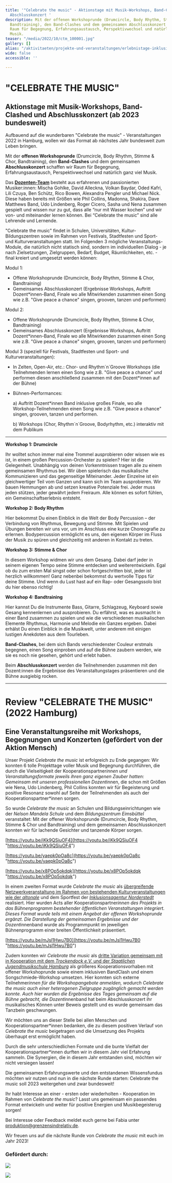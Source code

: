 ```yaml
---
title: '"Celebrate the music" - Aktionstage mit Musik-Workshops, Band-Clashed und
  Abschlusskonzert '
description: Mit der offenen Workshoprunde (Drumcircle, Body Rhythm, Stimme & Chor,
  Bandtraining), den Band-Clashes und dem gemeinsamen Abschlusskonzert schaffen wir
  Raum für Begegnung, Erfahrungsaustausch, Perspektivwechsel und natürlich ganz viel
  Musik.
teaser: "/media/2022/10/ctm_100001.jpg"
gallery: []
alias: "/aktivitaeten/projekte-und-veranstaltungen/erlebnistage-inklusion-durch-musik/allgemeine-infos-erlebnistage-inklusion"
wide: false
accessible: ''

---
```

# "CELEBRATE THE MUSIC"

## Aktionstage mit Musik-Workshops, Band-Clashed und Abschlusskonzert (ab 2023 bundesweit)

Aufbauend auf die wunderbaren "Celebrate the music" - Veranstaltungen 2022 in Hamburg, wollen wir das Format ab nächstes Jahr bundesweit zum Leben bringen.

Mit der **offenen Workshoprunde** (Drumcircle, Body Rhythm, Stimme & Chor, Bandtraining), den **Band-Clashes** und dem gemeinsamen **Abschlusskonzert** schaffen wir Raum für Begegnung, Erfahrungsaustausch, Perspektivwechsel und natürlich ganz viel Musik.

Das [**Dozenten-Team**](https://www.grenzensindrelativ.de/aktivitaeten/projekte-und-veranstaltungen/celebrate-the-music/dozenten-team-workshops) besteht aus erfahrenen und passionierten Musiker:innen: Mischa Gohlke, David Alleckna, Volkan Baydar, Oded Kafri, Lili Czuya, Ben Schütz, Rico Bowen, Alexandra Pengler und Michael Nick. Diese haben bereits mit Größen wie Phil Collins, Madonna, Shakira, Dave Matthews Band, Udo Lindenberg, Roger Cicero, Sasha und Nena zusammen gespielt und wissen nur zu gut, dass alle “nur mit Wasser kochen” und wir von- und miteinander lernen können. Bei “Celebrate the music” sind alle Lehrende und Lernende.

<video-gallery class="wide" name="celebrate-the-music"></video-gallery>

"Celebrate the music" findet in Schulen, Universitäten, Kultur- Bildungszentren sowie im Rahmen von Festivals, Stadtfesten und Sport- und Kulturveranstaltungen statt. Im Folgenden 3 mögliche Veranstaltungs-Module, die natürlich nicht statisch sind, sondern im individuellen Dialog - je nach Zielsetzungen, Zielgruppen, Bedarf, Budget, Räumlichkeiten, etc. - final kreiert und umgesetzt werden können:

Modul 1:

* Offene Workshoprunde (Drumcircle, Body Rhythm, Stimme & Chor, Bandtraining)
* Gemeinsames Abschlusskonzert (Ergebnisse Workshops, Auftritt Dozent*innen-Band, Finale wo alle Mitwirkenden zusammen einen Song wie z.B. "Give peace a chance" singen, grooven, tanzen und performen)

Modul 2:

* Offene Workshoprunde (Drumcircle, Body Rhythm, Stimme & Chor, Bandtraining)
* Gemeinsames Abschlusskonzert (Ergebnisse Workshops, Auftritt Dozent*innen-Band, Finale wo alle Mitwirkenden zusammen einen Song wie z.B. "Give peace a chance" singen, grooven, tanzen und performen)

Modul 3 (speziell für Festivals, Stadtfesten und Sport- und Kulturveranstaltungen):

* In Zelten, Open-Air, etc.: Chor- und Rhythm´n´Groove Workshops (die Teilnehmenden lernen einen Song wie z.B. "Give peace a chance" und performen diesen anschließend zusammen mit den Dozent*innen auf der Bühne)
* Bühnen-Performances:

  a) Auftritt Dozent*innen Band inklusive großes Finale, wo alle Workshop-Teilnehmenden einen Song wie z.B. "Give peace a chance" singen, grooven, tanzen und performen.

  b) Workshops (Chor, Rhythm´n´Groove, Bodyrhythm, etc.) interaktiv mit dem Publikum

***

**Workshop 1: Drumcircle**

Ihr wolltet schon immer mal eine Trommel ausprobieren oder wissen wie es ist, in einem großen Percussion-Orchester zu spielen? Hier ist die Gelegenheit. Unabhängig von deinen Vorkenntnissen tragen alle zu einem gemeinsamen Rhythmus bei. Wir üben spielerisch das musikalische Kommunizieren und das gegenseitige Miteinander. Jeder Einzelne ist ein gleichwertiger Teil vom Ganzen und kann sich im Team ausprobieren. Wir bauen Hemmungen ab und setzen kreative Potenziale frei. Jeder muss jeden stützen, jeder gewährt jedem Freiraum. Alle können es sofort fühlen, ein Gemeinschaftserlebnis entsteht.

**Workshop 2: Body Rhythm**

Hier bekommst Du einen Einblick in die Welt der Body Percussion – der Verbindung von Rhythmus, Bewegung und Stimme. Mit Spielen und Übungen bereiten wir uns vor, um im Anschluss eine kurze Choreografie zu erlernen. Bodypercussion ermöglicht es uns, den eigenen Körper im Fluss der Musik zu spüren und gleichzeitig mit anderen in Kontakt zu treten.

**Workshop 3: Stimme & Chor**

In diesem Workshop widmen wir uns dem Gesang. Dabei darf jeder in seinem eigenen Tempo seine Stimme entdecken und weiterentwickeln. Egal ob du zum ersten Mal singst oder schon fortgeschritten bist, jeder ist herzlich willkommen! Ganz nebenbei bekommst du wertvolle Tipps für deine Stimme. Und wenn du Lust hast auf ein Rap- oder Gesangssolo bist du hier ebenso richtig!

**Workshop 4: Bandtraining**

Hier kannst Du die Instrumente Bass, Gitarre, Schlagzeug, Keyboard sowie Gesang kennenlernen und ausprobieren. Du erfährst, was es ausmacht in einer Band zusammen zu spielen und wie die verschiedenen musikalischen Elemente Rhythmus, Harmonie und Melodie ein Ganzes ergeben. Dabei erhälst Du einen Einblick in die Musikwelt, unter anderem mit einigen lustigen Anekdoten aus dem Tourleben.

**Band-Clashes**, bei dem sich Bands verschiedenster Couleur erstmals begegnen, einen Song einproben und auf die Bühne zaubern werden, wie sie es noch nie gesehen, gehört und erlebt haben.

Beim **Abschlusskonzert** werden die Teilnehmenden zusammen mit den Dozent:innen die Ergebnisse des Veranstaltungstages präsentieren und die Bühne ausgiebig rocken.

***

# Review "CELEBRATE THE MUSIC" (2022 Hamburg)

## Eine Veranstaltungsreihe mit Workshops, Begegnungen und Konzerten (gefördert von der Aktion Mensch)

Unser Projekt _Celebrate the music_ ist erfolgreich zu Ende gegangen: Wir konnten 6 tolle Projekttage voller Musik und Begegnung durchführen, die durch die Vielseitigkeit der Kooperationspartner*innen und Veranstaltungsformate jeweils ihren ganz eigenen Zauber hatten: Gemeinsam mit unseren professionellen Dozent*innen, die schon mit Größen wie Nena, Udo Lindenberg, Phil Collins konnten wir für Begeisterung und positive Resonanz sowohl auf Seite der Teilnehmenden als auch der Kooperationspartner*innen sorgen.

So wurde _Celebrate the music_ an Schulen und Bildungseinrichtungen wie der _Nelson Mandela Schule_ und dem _Bildungszentrum Eimsbüttel_ veranstaltet: Mit der offener Workshoprunde (Drumcircle, Body Rhythm, Stimme & Chor und Bandtraining) und dem gemeinsamen Abschlusskonzert konnten wir für lachende Gesichter und tanzende Körper sorgen.

[https://youtu.be/iKk9QSiuOF4](https://youtu.be/iKk9QSiuOF4 "https://youtu.be/iKk9QSiuOF4")

[https://youtu.be/yaepk0pOa8c](https://youtu.be/yaepk0pOa8c "https://youtu.be/yaepk0pOa8c")

[https://youtu.be/x8POp5okdqk](https://youtu.be/x8POp5okdqk "https://youtu.be/x8POp5okdqk")

In einem zweiten Format wurde _Celebrate the music_ als [übergreifende Netzwerkveranstaltung im Rahmen von bestehenden Kulturveranstaltungen wie der _altonale_](https://www.grenzensindrelativ.de/aktivitaeten/projekte-und-veranstaltungen/celebrate-the-music/veranstaltungstermine) und dem Sportfest der [_Inklusionsagentur_ _Norderstedt_](https://norderstedt-sportiv-inklusiv.de/?page_id=17) realisiert. Hier wurden Acts aller Kooperationspartner*innen des Projekts in das Bühnenprogramm bestehender öffentlichen Veranstaltungen integriert. Dieses Format wurde teils mit einem Angebot der offenen Workshoprunde ergänzt. Die Darstellung der gemeinsamen Ergebnisse und der Dozent*innenband wurde als Programmpunkt im jeweiligen Bühnenprogramm einer breiten Öffentlichkeit präsentiert.

[https://youtu.be/mJsl1Hwu7B0](https://youtu.be/mJsl1Hwu7B0 "https://youtu.be/mJsl1Hwu7B0")

Zudem konnten wir _Celebrate the music_ als [dritte Variation gemeinsam mit in Kooperation mit dem _Trockendock e.V._ und der _Staatlichen Jugendmusikschule Hamburg_](https://www.grenzensindrelativ.de/aktivitaeten/projekte-und-veranstaltungen/celebrate-the-music/celebrate-the-music-come-together-sa.02.12.22-trockendock-e.v) als größeres Kooperationsvorhaben mit offener Workshoprunde sowie einem inklusiven BandClash und einem Songschmiede-Workshop umsetzen. Hier konnten sich externe Teilnehmer*innen für die Workshopangebote anmelden, wodurch _Celebrate the music_ auch einer heterogenen Zielgruppe zugänglich gemacht werden konnte. Auch hier wurden die Ergebnisse des Tages gemeinsam auf die Bühne gebracht, die Dozent*innenband hat beim Abschlusskonzert ihr musikalisches Können unter Beweis gestellt und es wurde gemeinsam das Tanzbein geschwungen.

Wir möchten uns an dieser Stelle bei allen Menschen und Kooperationspartner*innen bedanken, die zu diesem positiven Verlauf von _Celebrate the music_ beigetragen und die Umsetzung des Projekts überhaupt erst ermöglicht haben.

Durch die sehr unterschiedlichen Formate und die bunte Vielfalt der Kooperationspartner*innen durften wir in diesem Jahr viel Erfahrung sammeln. Die Synergien, die in diesem Jahr entstanden sind, möchten wir nicht versiegen lassen!

Die gemeinsamen Erfahrungswerte und den entstandenen Wissensfundus möchten wir nutzen und nun in die nächste Runde starten: Celebrate the music soll 2023 weitergehen und zwar bundesweit!

Ihr habt Interesse an einer - ersten oder wiederholten - Kooperation im Rahmen von _Celebrate the music_? Lasst uns gemeinsam ein passendes Format entwickeln und weiter für positive Energien und Musikbegeisterug sorgen!

Bei Interesse oder Feedback meldet euch gerne bei Fabia unter [produktion@grenzensindrelativ.de](mailto:produktion@grenzensindrelativ.de).

  
Wir freuen uns auf die nächste Runde von _Celebrate the music_ mit euch im Jahr 2023!

### Gefördert durch:

![](/media/2021/07/20170919100223-aktion_mensch_logo.svg)

![](/media/2022/03/stiftung_hw_logo_rgb_inumlauf.JPG)